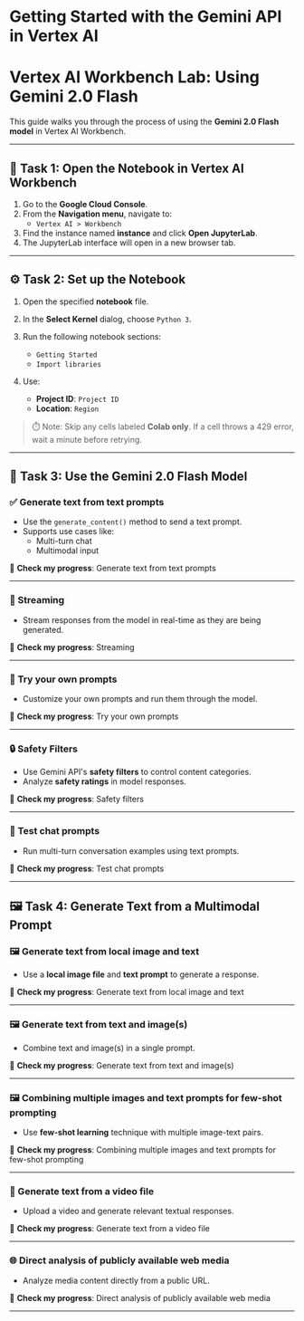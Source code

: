 # Getting Started with the Gemini API in Vertex AI

# Vertex AI Workbench Lab: Using Gemini 2.0 Flash

This guide walks you through the process of using the **Gemini 2.0 Flash model** in Vertex AI Workbench.

---

## 🧪 Task 1: Open the Notebook in Vertex AI Workbench

1. Go to the **Google Cloud Console**.
2. From the **Navigation menu**, navigate to:
   - `Vertex AI > Workbench`
3. Find the instance named **instance** and click **Open JupyterLab**.
4. The JupyterLab interface will open in a new browser tab.

---

## ⚙️ Task 2: Set up the Notebook

1. Open the specified **notebook** file.
2. In the **Select Kernel** dialog, choose `Python 3`.
3. Run the following notebook sections:
   - `Getting Started`
   - `Import libraries`

4. Use:
   - **Project ID**: `Project ID`
   - **Location**: `Region`

> ⏱️ Note: Skip any cells labeled **Colab only**. If a cell throws a 429 error, wait a minute before retrying.

---

## 💬 Task 3: Use the Gemini 2.0 Flash Model

### ✅ Generate text from text prompts

- Use the `generate_content()` method to send a text prompt.
- Supports use cases like:
  - Multi-turn chat
  - Multimodal input

🔲 **Check my progress**: Generate text from text prompts

---

### 🔄 Streaming

- Stream responses from the model in real-time as they are being generated.

🔲 **Check my progress**: Streaming

---

### 🧪 Try your own prompts

- Customize your own prompts and run them through the model.

🔲 **Check my progress**: Try your own prompts

---

### 🔒 Safety Filters

- Use Gemini API's **safety filters** to control content categories.
- Analyze **safety ratings** in model responses.

🔲 **Check my progress**: Safety filters

---

### 💬 Test chat prompts

- Run multi-turn conversation examples using text prompts.

🔲 **Check my progress**: Test chat prompts

---

## 🖼️ Task 4: Generate Text from a Multimodal Prompt

### 🖼️ Generate text from local image and text

- Use a **local image file** and **text prompt** to generate a response.

🔲 **Check my progress**: Generate text from local image and text

---

### 🖼️ Generate text from text and image(s)

- Combine text and image(s) in a single prompt.

🔲 **Check my progress**: Generate text from text and image(s)

---

### 🖼️ Combining multiple images and text prompts for few-shot prompting

- Use **few-shot learning** technique with multiple image-text pairs.

🔲 **Check my progress**: Combining multiple images and text prompts for few-shot prompting

---

### 🎥 Generate text from a video file

- Upload a video and generate relevant textual responses.

🔲 **Check my progress**: Generate text from a video file

---

### 🌐 Direct analysis of publicly available web media

- Analyze media content directly from a public URL.

🔲 **Check my progress**: Direct analysis of publicly available web media

---


